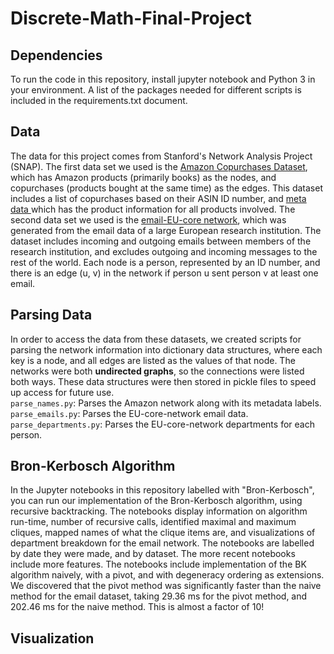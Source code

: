 # Discrete-Math-Final-Project

## Dependencies
To run the code in this repository, install jupyter notebook and Python 3 in your environment. A list of the packages needed for different scripts is included in the requirements.txt document.

## Data
The data for this project comes from Stanford's Network Analysis Project (SNAP). The first data set we used is the [Amazon Copurchases Dataset](https://snap.stanford.edu/data/amazon-meta.html), which has Amazon products (primarily books) as the nodes, and copurchases (products bought at the same time) as the edges. This dataset includes a list of copurchases based on their ASIN ID number, and [meta data ](https://snap.stanford.edu/data/amazon-meta.html) which has the product information for all products involved. The second data set we used is the [email-EU-core network](https://snap.stanford.edu/data/email-Eu-core.html), which was generated from the email data of a large European research institution. The dataset includes incoming and outgoing emails between members of the research institution, and excludes outgoing and incoming messages to the rest of the world. Each node is a person, represented by an ID number, and there is an edge (u, v) in the network if person u sent person v at least one email. 

## Parsing Data
In order to access the data from these datasets, we created scripts for parsing the network information into dictionary data structures, where each key is a node, and all edges are listed as the values of that node. The networks were both **undirected graphs**, so the connections were listed both ways. These data structures were then stored in pickle files to speed up access for future use. <br>
`parse_names.py`: Parses the Amazon network along with its metadata labels. <br>
`parse_emails.py`: Parses the EU-core-network email data. <br>
`parse_departments.py`: Parses the EU-core-network departments for each person. <br>

## Bron-Kerbosch Algorithm
In the Jupyter notebooks in this repository labelled with "Bron-Kerbosch", you can run our implementation of the Bron-Kerbosch algorithm, using recursive backtracking. The notebooks display information on algorithm run-time, number of recursive calls, identified maximal and maximum cliques, mapped names of what the clique items are, and visualizations of department breakdown for the email network. The notebooks are labelled by date they were made, and by dataset. The more recent notebooks include more features. The notebooks include implementation of the BK algorithm naively, with a pivot, and with degeneracy ordering as extensions. We discovered that the pivot method was significantly faster than the naive method for the email dataset, taking 29.36 ms for the pivot method, and 202.46 ms for the naive method. This is almost a factor of 10!

## Visualization

